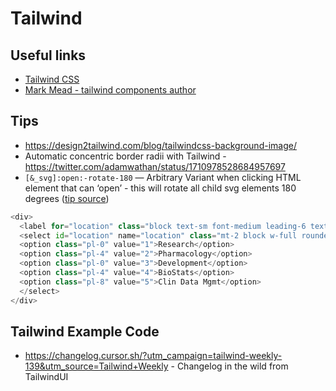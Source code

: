 # Tailwind

## Useful links

- [Tailwind CSS](https://tailwindcss.com/)
- [Mark Mead - tailwind components author](https://github.com/markmead)


## Tips

- https://design2tailwind.com/blog/tailwindcss-background-image/
- Automatic concentric border radii with Tailwind - https://twitter.com/adamwathan/status/1710978528684957697
- `[&_svg]:open:-rotate-180` — Arbitrary Variant when clicking HTML element that can ‘open’ - this will rotate all child svg elements 180 degrees ([tip source](https://www.stefanjudis.com/today-i-learned/how-to-style-element-descendants-with-tailwind-css/?utm_campaign=tailwind-weekly-137&utm_source=Tailwind+Weekly))

```python
<div>
  <label for="location" class="block text-sm font-medium leading-6 text-gray-900">Location</label>
  <select id="location" name="location" class="mt-2 block w-full rounded-md border-0 py-1.5 pl-3 pr-10 text-gray-900 ring-1 ring-inset ring-gray-300 focus:ring-2 focus:ring-indigo-600 sm:text-sm sm:leading-6">
  <option class="pl-0" value="1">Research</option>
  <option class="pl-4" value="2">Pharmacology</option>
  <option class="pl-0" value="3">Development</option>
  <option class="pl-4" value="4">BioStats</option>
  <option class="pl-8" value="5">Clin Data Mgmt</option>
  </select>
</div>
```

## Tailwind Example Code

- https://changelog.cursor.sh/?utm_campaign=tailwind-weekly-139&utm_source=Tailwind+Weekly - Changelog in the wild from TailwindUI